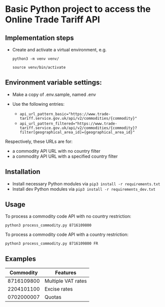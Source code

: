 # Basic Python project to access the Online Trade Tariff API

## Implementation steps

- Create and activate a virtual environment, e.g.

  `python3 -m venv venv/`

  `source venv/bin/activate`

## Environment variable settings:

- Make a copy of .env.sample, named .env

- Use the following entries:
  - ```api_url_pattern_basic="https://www.trade-tariff.service.gov.uk/api/v2/commodities/{commodity}"```
  - ```api_url_pattern_filtered="https://www.trade-tariff.service.gov.uk/api/v2/commodities/{commodity}?filter[geographical_area_id]={geographical_area_id}"```

Respectively, these URLs are for:

- a commodity API URL with no country filter
- a commodity API URL with a specified country filter


## Installation

- Install necessary Python modules via `pip3 install -r requirements.txt`
- Install dev Python modules via `pip3 install -r requirements_dev.txt`

## Usage

To process a commodity code API with no country restriction:

`python3 process_commodity.py 8716109800`

To process a commodity code API with a country restriction:

`python3 process_commodity.py 8716109800 FR`


## Examples

|Commodity|Features|
|-|-|
|8716109800|Multiple VAT rates|
|2204101100|Excise rates|
|0702000007|Quotas|

